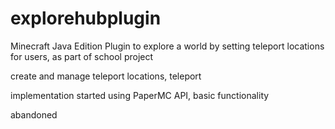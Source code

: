 # explorehubplugin

Minecraft Java Edition Plugin to explore a world by setting teleport locations for users, as part of school project

create and manage teleport locations, teleport

implementation started using PaperMC API, basic functionality

abandoned
